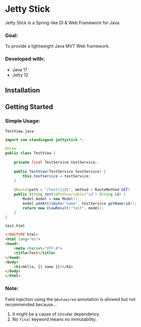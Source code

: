 # Jetty Stick

Jetty Stick is a Spring-like DI & Web Framework for Java.

### Goal:

To provide a lightweight Java MVT Web framework.

### Developed with:

- Java 17
- Jetty 12

## Installation

## Getting Started

### Simple Usage:

```TestView.java```
```java
import com.standingash.jettystick.*;

@View
public class TestView {
    
    private final TestService testService;
    
    public TestView(TestService testService) {
        this.testService = testService;
    }
    
    @Route(path = "/test/{id}", method = RouteMethod.GET)
    public String test(@Pathvariable("id") String id) {
        Model model = new Model();
        model.addAttribute("name", testService.getName(id));
        return new ViewResult("test", model);
    }
}
```

```test.html```
```html
<!DOCTYPE html>
<html lang="en">
<head>
    <meta charset="UTF-8">
    <title>Test</title>
</head>
<body>
    <h1>Hello, {{ name }}!</h1>
</body>
</html>
```

### Note:
Field injection using the ```@Autowired``` annotation is allowed but not recommended because...

1. It might be a cause of circular dependency.
2. No ```final``` keyword means no immutability.

